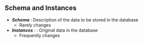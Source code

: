 ## Schema and Instances
- ***Schema*** :  Description of the data to be stored in the database
    - Rarely changes
- ***Instances*** : : Original data in the database
    - Frequently changes
